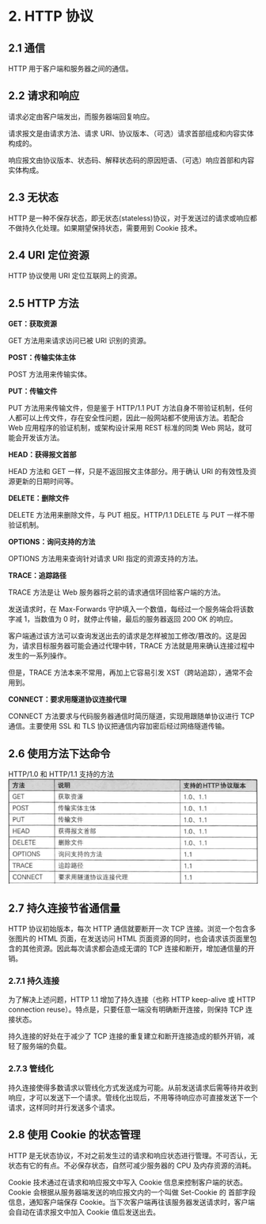 # 2. HTTP 协议

## 2.1 通信

HTTP 用于客户端和服务器之间的通信。

## 2.2 请求和响应

请求必定由客户端发出，而服务器端回复响应。

请求报文是由请求方法、请求 URI、协议版本、（可选）请求首部组成和内容实体构成的。

响应报文由协议版本、状态码、解释状态码的原因短语、（可选）响应首部和内容实体构成。

## 2.3 无状态

HTTP 是一种不保存状态，即无状态(stateless)协议，对于发送过的请求或响应都不做持久化处理。如果期望保持状态，需要用到 Cookie 技术。

## 2.4 URI 定位资源

HTTP 协议使用 URI 定位互联网上的资源。

## 2.5 HTTP 方法

**GET：获取资源**

GET 方法用来请求访问已被 URI 识别的资源。

**POST：传输实体主体**

POST 方法用来传输实体。

**PUT：传输文件**

PUT 方法用来传输文件，但是鉴于 HTTP/1.1 PUT 方法自身不带验证机制，任何人都可以上传文件，存在安全性问题，因此一般网站都不使用该方法。若配合 Web 应用程序的验证机制，或架构设计采用 REST 标准的同类 Web 网站，就可能会开发该方法。

**HEAD：获得报文首部**

HEAD 方法和 GET 一样，只是不返回报文主体部分。用于确认 URI 的有效性及资源更新的日期时间等。

**DELETE：删除文件**

DELETE 方法用来删除文件，与 PUT 相反。HTTP/1.1 DELETE 与 PUT 一样不带验证机制。

**OPTIONS：询问支持的方法**

OPTIONS 方法用来查询针对请求 URI 指定的资源支持的方法。

**TRACE：追踪路径**

TRACE 方法是让 Web 服务器将之前的请求通信环回给客户端的方法。

发送请求时，在 Max-Forwards 守护填入一个数值，每经过一个服务端会将该数字减 1，当数值为 0 时，就停止传输，最后的服务器返回 200 OK 的响应。

客户端通过该方法可以查询发送出去的请求是怎样被加工修改/篡改的。这是因为，请求目标服务器可能会通过代理中转，TRACE 方法就是用来确认连接过程中发生的一系列操作。

但是，TRACE 方法本来不常用，再加上它容易引发 XST（跨站追踪），通常不会用到。

**CONNECT：要求用隧道协议连接代理**

CONNECT 方法要求与代码服务器通信时简历隧道，实现用跟随单协议进行 TCP 通信。主要使用 SSL 和 TLS 协议把通信内容加密后经过网络隧道传输。

## 2.6 使用方法下达命令

HTTP/1.0 和 HTTP/1.1 支持的方法
![HTTP 方法](../assets/http-methods.png)

## 2.7 持久连接节省通信量

HTTP 协议初始版本，每次 HTTP 通信就要断开一次 TCP 连接。浏览一个包含多张图片的 HTML 页面，在发送访问 HTML 页面资源的同时，也会请求该页面里包含的其他资源。因此每次请求都会造成无谓的 TCP 连接和断开，增加通信量的开销。

### 2.7.1 持久连接

为了解决上述问题，HTTP 1.1 增加了持久连接（也称 HTTP keep-alive 或 HTTP connection reuse）。特点是，只要任意一端没有明确断开连接，则保持 TCP 连接状态。

持久连接的好处在于减少了 TCP 连接的重复建立和断开连接造成的额外开销，减轻了服务端的负载。

### 2.7.3 管线化

持久连接使得多数请求以管线化方式发送成为可能。从前发送请求后需等待并收到响应，才可以发送下一个请求。管线化出现后，不用等待响应亦可直接发送下一个请求，这样同时并行发送多个请求。

## 2.8 使用 Cookie 的状态管理

HTTP 是无状态协议，不对之前发生过的请求和响应状态进行管理。不可否认，无状态有它的有点。不必保存状态，自然可减少服务器的 CPU 及内存资源的消耗。

Cookie 技术通过在请求和响应报文中写入 Cookie 信息来控制客户端的状态。Cookie 会根据从服务器端发送的响应报文内的一个叫做 Set-Cookie 的 首部字段信息，通知客户端保存 Cookie。当下次客户端再往该服务器发送请求时，客户端会自动在请求报文中加入 Cookie 值后发送出去。
